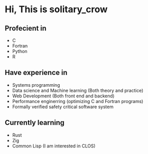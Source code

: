 
<!---
mtk2xfugaku/mtk2xfugaku is a ✨ special ✨ repository because its `README.md` (this file) appears on your GitHub profile.
You can click the Preview link to take a look at your changes.
--->

# Hi, This is solitary_crow 

## Profecient in
- C
- Fortran
- Python
- R

## Have experience in

- Systems programming 
- Data science and Machine learning (Both theory and practice)
- Web Development (Both front end and backend)
- Performance enginerring (optimizing C and Fortran programs)
- Formally verified safety critical software system


## Currently learning

- Rust
- Zig
- Common Lisp (I am interested in CLOS)
